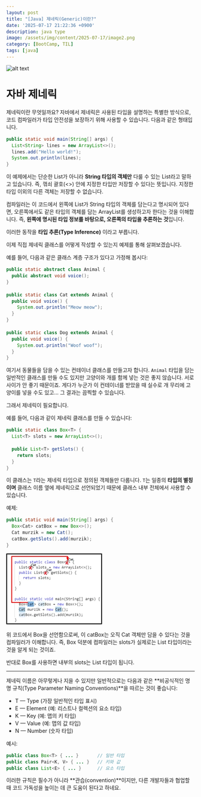 ```yaml
---
layout: post
title: "[Java] 제네릭(Generic)이란?"
date: '2025-07-17 21:22:36 +0900'
description: java type
image: /assets/img/content/2025-07-17/image2.png
category: [BootCamp, TIL]
tags: [java]
---
```

![alt text](image.png)
# 자바 제네릭

제네릭이란 무엇일까요? 자바에서 제네릭은 사용된 타입을 설명하는 특별한 방식으로, 코드 컴파일러가 타입 안전성을 보장하기 위해 사용할 수 있습니다. 다음과 같은 형태입니다.

``` java
public static void main(String[] args) {
  List<String> lines = new ArrayList<>();
  lines.add("Hello world!");
  System.out.println(lines);
}
```
이 예제에서는 단순한 List가 아니라 **String 타입의 객체만** 다룰 수 있는 List라고 말하고 있습니다.
즉, 꺾쇠 괄호(<>‌) 안에 지정한 타입만 저장할 수 있다는 뜻입니다.
지정한 타입 이외의 다른 객체는 저장할 수 없습니다.

컴파일러는 이 코드에서 왼쪽에 List가 String 타입의 객체를 담는다고 명시되어 있다면, 오른쪽에서도 같은 타입의 객체를 담는 ArrayList를 생성하고자 한다는 것을 이해합니다.
즉, **왼쪽에 명시된 타입 정보를 바탕으로, 오른쪽의 타입을 추론하는 것**입니다.

이러한 동작을 **타입 추론(Type Inference)** 이라고 부릅니다.

이제 직접 제네릭 클래스를 어떻게 작성할 수 있는지 예제를 통해 살펴보겠습니다.

예를 들어, 다음과 같은 클래스 계층 구조가 있다고 가정해 봅시다:

``` java
public static abstract class Animal {
  public abstract void voice();
}

public static class Cat extends Animal {
  public void voice() {
    System.out.println("Meow meow");
  }
}

public static class Dog extends Animal {
  public void voice() {
    System.out.println("Woof woof");
  }
}
```
여기서 동물들을 담을 수 있는 컨테이너 클래스를 만들고자 합니다.
`Animal` 타입을 담는 일반적인 클래스를 만들 수도 있지만 고양이와 개를 함께 넣는 것은 좋지 않습니다. 서로 사이가 안 좋기 때문이죠. 게다가 누군가 이 컨테이너를 받았을 때 실수로 개 무리에 고양이를 넣을 수도 있고… 그 결과는 끔찍할 수 있습니다.

그래서 제네릭이 필요합니다.

예를 들어, 다음과 같이 제네릭 클래스를 만들 수 있습니다:

```java
public static class Box<T> {
  List<T> slots = new ArrayList<>();
  
  public List<T> getSlots() {
    return slots;
  }
}
```
이 클래스는 `T`라는 제네릭 타입으로 정의된 객체들만 다룹니다.
`T`는 일종의 **타입의 별칭이며** 클래스 이름 옆에 제네릭으로 선언되었기 때문에 클래스 내부 전체에서 사용할 수 있습니다.

예제:

``` java
public static void main(String[] args) {
  Box<Cat> catBox = new Box<>();
  Cat murzik = new Cat();
  catBox.getSlots().add(murzik);
}
 ```

![example](/assets/img/content/2025-07-17/image.png)

위 코드에서 Box<Cat>을 선언함으로써, 이 catBox는 오직 Cat 객체만 담을 수 있다는 것을 컴파일러가 이해합니다.
즉, Box<Cat> 덕분에 컴파일러는 slots가 실제로는 List<Cat> 타입이라는 것을 알게 되는 것이죠.

반대로 Box<Dog>를 사용하면 내부의 slots는 List<Dog> 타입이 됩니다.

---

제네릭 이름은 아무렇게나 지을 수 있지만 일반적으로는 다음과 같은 **비공식적인 명명 규칙(Type Parameter Naming Conventions)**을 따르는 것이 좋습니다:

- T — Type (가장 일반적인 타입 표시)
- E — Element (예: 리스트나 컬렉션의 요소 타입)
- K — Key (예: 맵의 키 타입)
- V — Value (예: 맵의 값 타입)
- N — Number (숫자 타입)

예시:

``` java
public class Box<T> { ... }       // 일반 타입
public class Pair<K, V> { ... }   // 키와 값
public class List<E> { ... }      // 요소 타입
```
이러한 규칙은 필수가 아니라 **관습(convention)**이지만, 다른 개발자들과 협업할 때 코드 가독성을 높이는 데 큰 도움이 된다고 하네요.